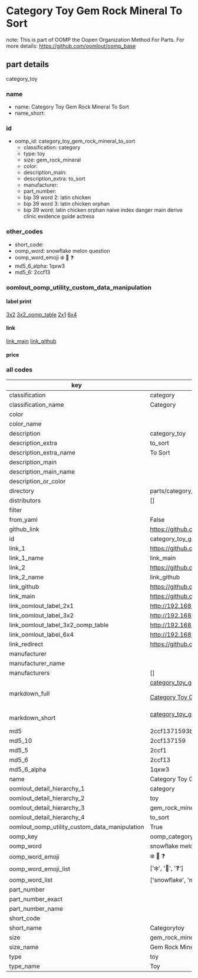# Category Toy Gem Rock Mineral To Sort  

note: This is part of OOMP the Oopen Organization Method For Parts. For more details: https://github.com/oomlout/oomp_base

##  part details
  



category_toy



### name
* name: Category Toy Gem Rock Mineral To Sort
* name_short: 
### id
* oomp_id: category_toy_gem_rock_mineral_to_sort
  * classification: category
  * type: toy
  * size: gem_rock_mineral
  * color: 
  * description_main: 
  * description_extra: to_sort
  * manufacturer: 
  * part_number: 
  * bip 39 word 2: latin chicken
  * bip 39 word 3: latin chicken orphan
  * bip 39 word: latin chicken orphan naive index danger main derive clinic evidence guide actress

### other_codes
* short_code: 
* oomp_word: snowflake melon question
* oomp_word_emoji :snowflake: :melon: :question:
* md5_6_alpha: 1qxw3
* md5_6: 2ccf13






### oomlout_oomp_utility_custom_data_manipulation
#### label print
[3x2](http://192.168.1.245:1112/?label=oomp%201qxw3)
[3x2_oomp_table](http://192.168.1.108:1112/?label=oomp%201qxw3)
[2x1](http://192.168.1.242:1112/?label=oomp%201qxw3)
[6x4](http://192.168.1.55:1112/?label=oomp%201qxw3)    

#### link

[link_main](https://github.com/oomlout/oomlout_oomp_version_1_messy/tree/main/parts/category_toy_gem_rock_mineral_to_sort) [link_github](https://github.com/oomlout/oomlout_oomp_version_1_messy/tree/main/parts/category_toy_gem_rock_mineral_to_sort)                             

#### price







### all codes 
| key | value |  
| --- | --- |  
| classification | category |  
| classification_name | Category |  
| color |  |  
| color_name |  |  
| description | category_toy |  
| description_extra | to_sort |  
| description_extra_name | To Sort |  
| description_main |  |  
| description_main_name |  |  
| description_or_color |   |  
| directory | parts/category_toy_gem_rock_mineral_to_sort |  
| distributors | [] |  
| filter |  |  
| from_yaml | False |  
| github_link | https://github.com/oomlout/oomlout_oomp_part_src/tree/main/parts/category_toy_gem_rock_mineral_to_sort |  
| id | category_toy_gem_rock_mineral_to_sort |  
| link_1 | https://github.com/oomlout/oomlout_oomp_version_1_messy/tree/main/parts/category_toy_gem_rock_mineral_to_sort |  
| link_1_name | link_main |  
| link_2 | https://github.com/oomlout/oomlout_oomp_version_1_messy/tree/main/parts/category_toy_gem_rock_mineral_to_sort |  
| link_2_name | link_github |  
| link_github | https://github.com/oomlout/oomlout_oomp_version_1_messy/tree/main/parts/category_toy_gem_rock_mineral_to_sort |  
| link_main | https://github.com/oomlout/oomlout_oomp_version_1_messy/tree/main/parts/category_toy_gem_rock_mineral_to_sort |  
| link_oomlout_label_2x1 | http://192.168.1.242:1112/?label=oomp%201qxw3 |  
| link_oomlout_label_3x2 | http://192.168.1.245:1112/?label=oomp%201qxw3 |  
| link_oomlout_label_3x2_oomp_table | http://192.168.1.108:1112/?label=oomp%201qxw3 |  
| link_oomlout_label_6x4 | http://192.168.1.55:1112/?label=oomp%201qxw3 |  
| link_redirect | https://github.com/oomlout/oomlout_oomp_version_1_messy/tree/main/parts/category_toy_gem_rock_mineral_to_sort |  
| manufacturer |  |  
| manufacturer_name |  |  
| manufacturers | [] |  
| markdown_full | [category_toy_gem_rock_mineral_to_sort](none)<br>[](none)<br>[Category Toy Gem Rock Mineral To Sort](none)<br><br> |  
| markdown_short | [category_toy_gem_rock_mineral_to_sort](none)<br><br> |  
| md5 | 2ccf1371593b70c8ddb9692b3989ebeb |  
| md5_10 | 2ccf137159 |  
| md5_5 | 2ccf1 |  
| md5_6 | 2ccf13 |  
| md5_6_alpha | 1qxw3 |  
| name | Category Toy Gem Rock Mineral To Sort |  
| oomlout_detail_hierarchy_1 | category |  
| oomlout_detail_hierarchy_2 | toy |  
| oomlout_detail_hierarchy_3 | gem_rock_mineral |  
| oomlout_detail_hierarchy_4 | to_sort |  
| oomlout_oomp_utility_custom_data_manipulation | True |  
| oomp_key | oomp_category_toy_gem_rock_mineral_to_sort |  
| oomp_word | snowflake melon question |  
| oomp_word_emoji | :snowflake: :melon: :question: |  
| oomp_word_emoji_list | [':snowflake:', ':melon:', ':question:'] |  
| oomp_word_list | ['snowflake', 'melon', 'question'] |  
| part_number |  |  
| part_number_exact |  |  
| part_number_name |  |  
| short_code |  |  
| short_name | Categorytoy |  
| size | gem_rock_mineral |  
| size_name | Gem Rock Mineral |  
| type | toy |  
| type_name | Toy |  
